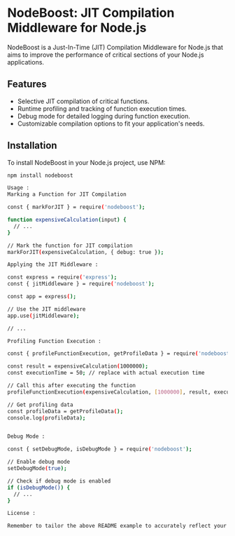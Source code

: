 # NodeBoost: JIT Compilation Middleware for Node.js

NodeBoost is a Just-In-Time (JIT) Compilation Middleware for Node.js that aims to improve the performance of critical sections of your Node.js applications.

## Features

- Selective JIT compilation of critical functions.
- Runtime profiling and tracking of function execution times.
- Debug mode for detailed logging during function execution.
- Customizable compilation options to fit your application's needs.

## Installation

To install NodeBoost in your Node.js project, use NPM:

```bash
npm install nodeboost

Usage :
Marking a Function for JIT Compilation

const { markForJIT } = require('nodeboost');

function expensiveCalculation(input) {
  // ...
}

// Mark the function for JIT compilation
markForJIT(expensiveCalculation, { debug: true });

Applying the JIT Middleware :

const express = require('express');
const { jitMiddleware } = require('nodeboost');

const app = express();

// Use the JIT middleware
app.use(jitMiddleware);

// ...

Profiling Function Execution :

const { profileFunctionExecution, getProfileData } = require('nodeboost');

const result = expensiveCalculation(1000000);
const executionTime = 50; // replace with actual execution time

// Call this after executing the function
profileFunctionExecution(expensiveCalculation, [1000000], result, executionTime);

// Get profiling data
const profileData = getProfileData();
console.log(profileData);


Debug Mode :

const { setDebugMode, isDebugMode } = require('nodeboost');

// Enable debug mode
setDebugMode(true);

// Check if debug mode is enabled
if (isDebugMode()) {
  // ...
}

License :

Remember to tailor the above README example to accurately reflect your library's features, usage, and any additional information specific to your project. Include sections like "Installation," "Usage," "Contributing," and "License," and consider adding code examples and explanations for each feature to make it easy for users to understand and utilize your library.
